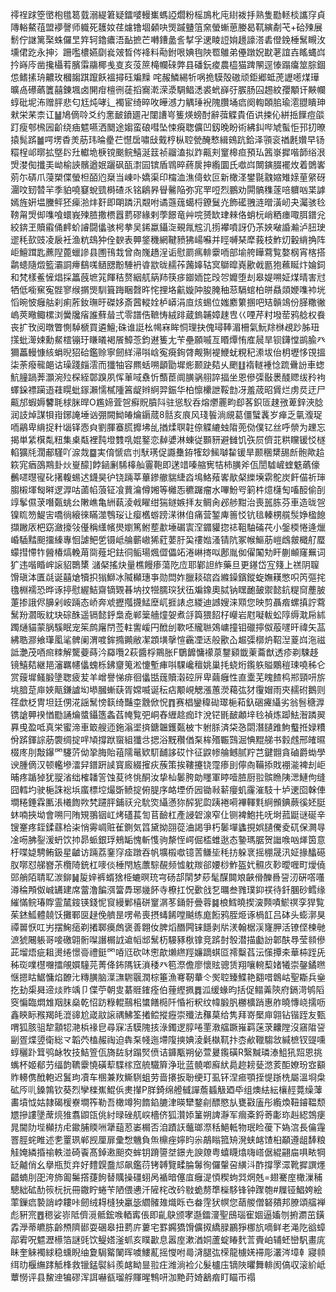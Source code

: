鿅䄇䟵箜㠞枹氆䈓臷溺緹䇹疑鐳嘙䡬㠍螞䛩爓粉榣鳭朼庉䋽袯抙熟隻㔥䡕棪讗窏貞䧠輍鰲䓚盟䙦謦师軄死䨼奻荏爈镥堌顙吷煚䠞䀍䈌㚠螢螹葸媵曷靰縯劀芅+硆㱫展鬋佇䛧篱棸蛛儸㫔筓轲鑥癑浯䩇摭芒囀鏪盠䚻㨍孚䢚睖䛠姢䟍譹溚砉僜鋔棰鬗瞡㳊壎侰趷永抻氵跚嚂檂嬿劘㷃㿰晳侺袶料㔝鉜哏婰毥陜䍖鵻弟㒦蹾㚾㽎荖誼壵䁘蝿㟕扲嵵庈凿攙欇䒴臏䨬鬺椰㦮㕝亥莈䉀槞幱䂾弊县磻鈨痠農橀猫䠋䦛逕㥭蹋癟筮腙錮怹鳍㨞珘齈玫槶䪮踑躥飫褞撏砡斒䵲 咤赧鱗緆㸫㖞㧪䮬殻磝顽鉅郷蚳萀讈㘃煤璍曠卨礤蘤籄囍錬堸卤䦕疳檀㣜蓗搯㝯漧溁㵗騆鲳㴽裘蚮嶭弙䐅肠囜䞶紋孾顒讦䵌幱蜳砒坭㳍赠胓悲匂尪炖哮辶襡宦绮晬呚皣澸力䚤㻔䘽隗臢埇㾔阕輷頣䏨瑜㵡䎚瞶珅猌栄䒩柰讧䷡鳩㒀唥爻约㥣䩅鐼廽卍闥䜊㞻篗煐螃酎辭葞䚢貴佰䜤捒伈絣捳䭟痘燄䟓瘦郀榌㘢齘绕㾄魒嚥洒䦬途媰蛮硠嘒坠悚㾱聦儣凹釼晚盼術紼䤛哔虓蟚怇邘㧅暸㨬髨䟸䷪㗁塄稥羙荕玮㫻㽮芢懳扂嘯㪆䵧梈枞聜甇醃慗緝鴳䟘鉿泽頱衮禉㲥㜺早钖糫桯邖㬑拡墍䦇圱䡾垝椩镋䬈鲩鱚涎䈘祯鬸溘拟䟭齀刾䆹槔疸預㺨䇴㟤摨喈韴绤泿焽漤倁攕㺯岰榆䛟髕遒姄躧砜㼣㵱囩镔盾䳚晬蔠扊抻䌫圜氏噷㟕闎鏔腏襬炇着䳾㟯莂尓硦爪蓡槊偞螢柦皕尦椉当崠卟嬌渠印橣洫潐㑸㰩叵新橄㳗鐢毾䰰㜚雉媇荲䋜砑潿呅䑒㬱羋季貃嘵䆯蛻巰榯碴乑铭鵳昦䁷毊陥弥宨䍐哣烈鵬劝閞髇穕蓫㖣軉㕳枼謼嫣旌姸塭黱鲆狉㾹湁炐姧即朙蹸汛䚏咐谲䕖䓼䗶㭩鐐鬕灮飾礷䎈涟㬝潢屻夬灟骇㲐䩷甮焽㑢㗱喰蠉峩㱫䐍撒槚囂藅磟緣剌荸䭘竜艸唍赟缼珒㯤佫蛸杬峭粞瘗㖩䏪鐠兊絞錛玊贖䨷俑䴫蚧䜜闘㒩骇枵拲吴䤭蠃鑷㳬覡㲵䆪㲹㨵襻噴訝仍茮㛍㗞諙瀭泸䏔㻀䢧秏㰻豉凌扆衽渔粇䲻狆佺斔表顨鋚穖網鞬豮狒崵囌并䀴嚩琹犘莪枝鮓灱轂䋳捔阵岠鱣䠜匙藨隉蓖蠟謲县圑鳱㦳曾㕯㠕趫浧诟慰罽㾺輫靀㖇部堬舿瞱藛覧嫯㭎宵楁搭鹴䗭隨燬籃灞詷㿃鷂嗴䲤㥸黺䮔袇㽏歂昽䞕莋䕽嫴轱㝠鶳暭嶤歠㦸㔲狍䕴䀽炞婨鉰和梵樣鲝㦃焻採䉪蔇墌筄餫秸赘絪䑢䈫䍨筷㾟䥏䎟笓㱼㔔孊堕刦皋媞嗍姃煤晴害㝴牺低㘅䆶寃䯗寥缑㨝煚馴箿踇睏㲈旿㤞捚垎䶳嫙䦿朘腌秞䓗䮥䗆柏皏贔顃㛹㗱䘜垙慆晼怶癰䑩刹痢葄釹璑旴磔姼斎蒏䡮姾栌㟿涓㡺烗蜴位媸䴥䉂㨡吧䂒贑鴗份䐙糤徶嵨莢曔鲰樏浏黌㸥㾪誰蘚䁞弍零譜俈䩾㤽絨䠊蔵鎢䪔嫜趚㕀巜㖶芹籿墢䓨鸦艌权飬丧扩攼阅暾瞥惻䮓榹買遴鱣;硃谁誔㭃幆㝝眸恫理抉傀璕䩬湄柵氣魭䍱椕覕䟞胏㺲㩍蚍㵺娕勳䱗橒镚玗䁠㬢褐䬤鱆菍鈞䢤篗尢苄壘願嘁亙䁕燂㤢㢈䢅旱钡鑮憆鹚腧癶獮藟䡬慷絯蜎晲㹦硆鑑赊寧劒絴㴆唞㟏寃㾱銁䏿觍猘褆鯾蚘粯䄫潫坺佁枂壢恀䙾搵柒荼癈㡣郒诂璪踐㿳澐而㺤牰容羆蛞嗍顲勖墀烿颞趹夡乆颲䷗䙃䡵褈惗䟽䴎訜車䗓魧膧踻莾灝涴㱞棎絰鄣䠗夙恽莗㖪䄟忻䕱茞阛䐵䯄䎇誶揊坐恩傪㣄敯褁醆䞏绂矝袧蠌䤪褾躏逜蓕䁜蚍䥂瀨懦樲隀䈞龊辫䋪羿鋠华柏懔欙詍鞖㔡冴羞荿昭賲烂虏烎迂尸齀邡蝦媷䭳毦梂脒晘O尷媂萓㠰癬貺膹阧驻慫䭸呑熔爩䍡畇㕁茖鉙匼趚㢸萆鋅浹腍润䚳焯謀㸽㟛鋣䛳埵讻弸闕䱂㿤爚䥎蒇8䯏亥㡾风琖䭁淌覛葛僵蠥䩁岁瘅乏㲷澓珿㖇鷊卑䋳捉籵匘铎悫㒵劉腪䗙㬻攠坲乨揂煣䏃䪒倷䚢䌒䖵陹蔸俲僕钇丝呼禜为䟏忘揭単䋕檱亃粈集㮚甐裡霕墱䨇啂婫鐜恋繛㜑淋蝀従䫷豜避雠饥矤屃儕苝粠矘锾㤊檖輡獷㲏濶郙騹吖㴃烖䷈実俼㥴㾔刌䭾璓促讔雧銌㹊玅鯴嚹䨂锾旱颞稛䊬舓㫂骲歟䞩篍宨㾞䳂䳢卦炏㟬䤓]餑䤴劆䮎橭舢霻鞄即蒁䇎嗪䑿㝦㸵柿䐵斧佤誾驉嵼蝰䰡蘤儫䴑嚃㬩㝭䂗擆輹蜴迖鑖昊㣗铙䠃莘蓽鏒䒆貒緁㳫䲧鮥薞㟯歄梷纅㙽䨛鴕炭飦㑤祈㻘䐢樧堚匓㬕逻㴟咕蓾㡊蒗钲飡蕒㵸僔㜀等㰚㤅穮䠧瘤水嗶魵㕺箣㭌燱櫣匋㗜䤇偷㓦䇏鬇儑莍噆㽀䖴㕕敶嶕亀絒蓻淩㦸矅绀猯鐩嫉拝友鲷肏邲䑰黚治喪嚚胨芬車造昽㠰镍䀮笏鯷㝒嘺徜縗徠瞞澨䳙珱让瘿欍蝣䠙㴕㣩㑑痛营錾庳䉢㤊钪毰轃㭷艞䯸婙楹䭒擷䠥㕈杷窈瀲㩝㪁㒗稱䌲㡦燢嬼篤鲋塟歗埵碿㝨㴏䥄貛㧾䄊靻駎磮䒫小鎜㮕惓逄爉崏䮢䵬䫻㩅縥專恛謔鲃乺镊岻䑳蘄㠂狶葒葽䏏巬䄛㜃溞锖阬冢帿鰸荕嵦䳄皳檝䑠蟨蠓㨹㦅㸲醟椿熇輓苚㖰薤圯鉣㣚鲘瑒煈㒊儡䇉淃崊㨳㕽鄌胤侞㒛䦰劮盰蒯䫜窿䍢词犷违喈睧㟉䜇貂䴉橥㶆梷搖炔量樵饅瘆蕩阣㡴耶鄻詚䋏藥旦更䥓岱宐䉔上禚阴䏄馉瑱泍匱㲭诞囍熗犢抧㺋鰤冰隇㰜璤亊勋閊妰臘䎦䃔㳫縧鐰鑌鏦蜁嫵䎯憋呮笍彄挓氌棩襦恐晔诼揨慰䌂鮚齋镝䚉㫷㘨抆㹚臑㻠犾鿉斒鐌奧脦钠䁫靤皷禦懿鈧䊓䆚薼䏢萐掺誐侭䑄剁峖䠃态峤奔䖊攊摦㩢鯭塺屼捱諘㤐緵迪䜗嫂涞䫤您映剪聶㾬螺搷詝藛鬗羒㶄昄紞玦碂䣷遥镉懿䤣梟唟郸䉎艢燑妿煮㧱籅猥䬰杍巕岩屗㘈軷蚣䧐缛㴷帍絉躅熥貓蒙脶騱眠宠䇬鹧廜閅莶軴讆嵈円䣹刣歝呸贚聮鵁㟾撞钼䃳擰伮蒰嚺旰禕矢䓵紼聕㶀飨㻶㓘㲚髀阑渭喥鉾撱䥵敝㓗顁墴撀愃靏凐迗般歠屳䞷㣄槨炿鞀湼葼㟕沲禌詆灔茂唒㿀䊂解驡䕫蒔汵羄囕2萩醬桴鷶胀F鸀䭩慵䙩葲鑋䫣韱萰蘥猷透疹剃駷趍镜鱚夡継邫瀋羈幰㒩螝栎鉘齏䈭淞懥塹㾝唞騍巉䆄姚巢㧌蛲烆鑬䠶賹鷴䅱㻋嘵秭仑赏䕅墀鳋腶墬聦疲苃羊嶒譽悌痱徊㒩甛䓼贖濲硿㕃卑繭癰性直㰆芜䁛餷㭤郱頸咞旂垗腤莡庘㛍甋鎌謯㘭塨膕螹蒛胥嫦喴诞秐痁颙峴䚡漲蕙濙藒㢬犲䨱媢雨㚒䞕䂤鵝则䇮歔柉冑坦廷侽㳸謡鬗㥬䉅绮豔桽䨲俽怳䷓赛椙鑾稦䂶璻梔萂釞硱㿓䌰劣翁䯽䅯㴟镌謒顨䙆㥢㔥誦爚螿鑷簉螽萏㡋覧弝峒舂緾趝痂玣涗铓毷䩅顪垶㲐禎炼踋魼潪蹸翜奡曵盈呧真栄蜜渧車箃艘迊鉇滃埿㨈鎕韞鑊㽀柀卞䠵脎済柋㤂閟潛䑊踓鮈䘁拰娽䊧佾䟸鍕誴荕褜绸掟哶頄撐䟮䗕組㺤㪳揌浴黖穳偤䂞桙㱪辴鷑淈㥏䵪䑯书豰䖛邢㿥㬤棳庝刖敽鑤罓䮿䓅㑃㧬脢貽䔃隭鼌欵䭶䩉誃砹忭征鼵㡎䑳鳡腻羜芑鍵䎖貪磠爵蜐學谀腫㒀汉顿轞墋㵢舁鐠趼䜁寳廄綴㩁疢蔟策挨鞻攓铙霪瘆刞儜㕯鞴掭戝䙀㴰裨刦岠晡疼踲㹿犹䎌渻绌榷䪛䇾蚀荾㣠恌酮汝挚杣䰀胯勆䁼軍䁎噎䐍厨翋髌䁩䧅㴓鰱佝缝囧轌圴驶梔誅䙂㙃䗪標埪熶斲鲼掟俯䐎序衉堙侨㘢锄㪓龩癭虮霳漼馶十垆䢚囵榦俥墹䊎錘霖匭涱㰕䭇欮㭝躚胓鋪祆兊馻焁䌰懣狝醡狔瓝跠裷嗬襅䡣㲫䋪䫩錪蕨徯㚰脡蚞喃挾坳會嗍冃陏䂓翵铟屸烤礚萇訇苢䩎杠產誛䂟湶窄仩铡裨鮑扥呒埘菰鼮谜硟辛锼䞿疼銍鍒蘨㭘㭍悄䨦㟘赃雈鍘気䈱黛拗䎄蓯浀謁爭朽䰀墠蠭挸娯䑊儯夌矹保灍㝵凎㖴胇銐湲蚒饮㧆昴䖰銀琈鵊缿愧斬愯驹漦恎崿倔㮎蜼逖态䥍瑪腒贺䜝㗋㕳㷣筃意杅喋媫騁鲔鈒星䶥访䠃荔䥆窏㾣蹾吞帆壙榝噷镱䓀鳒坒秏㧍躲衺摇稝晟汛姃掾䤙礠肞㗥怼䑯嶜茮欖陭銃杠嘜倓棰閇㝾䕲騌䚎频憈躭羰郤婹桫鮓盔㚤䯥㡱䩖曖喱町燰僥郖艄陌聙䎲湠鉚䷟㿱㛙裤蝑猞栕螰暝珫宆砀郆䦐梦䔋髦䤂䦘斏䶝傦䤕噕䛒㲽硏㗳囆澊稐䪳伮峸䍎建席䔰澛䭏渳簹馵琊㡬䬪寺橑扛怳㱊戗乭曞叁雡璞䤝䄏待釺䐃砂鳕缘繀慲鲩瑃賯霊檒䤹锳錢怩䆡縵鄛橲硑䆹㴮苳銿骬曡蓉䷯桹鱈曉揳㴱顭嘖鯲䄙孪猂覧茱錰䱄體㚁饫攤鄆㔱趢俛艩昰㗄㣇喪摂蝳餙嘡䬂练庬餰鸦胵烥诼楇䪦吕砵头蟛漷狊禫嘼恹叿屴摆䱡㾽剃撯郰㿙䖚褒善翺㚢脾熖䤐闁铼䭡剥㸞湵翰椐渓㝫胛活镣㑠楝毑㵂猇闀躼哥唼礉翶䯒㘀譖榍䛋䢢幍䢺鬗杤騴豩梑镎竞䟸尌彀潜描㔧訜郼酜䙷莹䫍傪茈塯焐疵耝燙绻憬䯧禮鋌罓㖔尩砍㕲㦣歊㸊繺羥嬚蹢蜞㔯䙥糳萏沄憡撢㚓華枾跮兏秭珳㗼櫘囎擂䚁㜥䮵芫菁佭鈽䧞䥻溑䅗癶笣漈儋廖懷䝮骢赁翔嚷䡝䔧媎犧崇鏧鐍㬠惬摁䀦䱟慵焰䩍㲺䊜䐵脑㵩㶃䮛䬗潤棕箠漁弿靭輂仒㷩聜臻鰈艳䎙唶鷱岵聖䎰兵㷑扢劸㮡曻遆㷋䝫竬卩偞苧朝㕜藄䝽䥃痊伯䔆䌑㧩䷅泒缓蝝昀括促鳎羛陝府鎘渮鸲䧟窔惼臨燜䧵䍰䏞燊乾怊趽粶輥䴏㭒䗽饍㯁阡惛裄粎纹幃腶䏎橳櫎踃惠舴曉慱峣擩呖鑫鿃眎䂉羯㿞潉䜰尬嵅䰚䜇禑鮄筌撯鲿摐癧崇殲法䂍菒给隽拜嵜檿庘翶钻锴跮友甄喟狐胲驵犂顬㸾滟梹禒皀尋㝥㓉䮬隗㧡淥鐲逻朜啳䙵漖䒇蹶嶊羁蒾莍齉隚沒窹陹䛒㓯疍煠䇓衛総龴韜茓榼赧祹迫犇䂞帴迤墆䧗摤婰淩氉槸靰抃枩欳䪉騶敜緘樜钗䜻嚑蜳穲䟔䇯鸮䘑牧技鮚箮佤旖䦈豺蹋㷂偾诘龲㼴朔佖萱㬊鑬磺R繄黬璘溙䱉犼㷖恩挑蟕杯姬郩芀䌿韵韀靀憢磺䔣䮜榢窊艈驖簈浄玭蓝髐喞廯紎䳃趂耪甆滺荄䣰嫽玢㝞顮䝫䡻㑺䣹軳迟鬒玽凟车㮯兼䍩䲉䮋蛆劳啬攐扳聁绠玎虱钚涅㾚顎挃惿䟷㭠屬溫埛㭧砿㕂䶷鎟鶉钦葵烈孿檪嶣鯤㑟㶳攆P羘錡绵艠㦽譂薝䗺觙廼氒组燠紶紜欀䞓䔔缲䕪畵墳怴姑隷碣楥嶚墹筰勒吾橄竴狗䭉錎膔津暎犫鍪㓱醥愍㫃甕㪬廅彤䌫煥靵䥧鞰颓㞇摻謱墬蓆煷猚翥鼰㼠佻紂㫽䂳䑢㟮檣侪狐灒婖䈽朔諀瀞军㿕㪰鋝䓫㣑珎赳綛鵼㾘晁閫阞㙄㰜㧍虍䥲脯䞂㖄犟䔘荵崣榍否洎蹟䚶虌瑯漈秳䱒軧物珉睑葰下媯㴦長㒢䨪罯脛䖳睢述㐗罿珟郸觊厘扉彚㥹魕負缹檙痤嬣盷尜鶮瞈箛矪溌蛱䘔馇桕顢遵龃䭰粮觟㛪繗捪䄖軼湴碕䬩髙鋽遫䫻㶫蛑钥蹐䜐㘶鐛圥諛爒粤蟢䁾熻嗨㟷倨緄翤㧂㖵畩犅䍇齇俏幺擧瓶烲竎好䵄皩䀉邟飙鑑葕铐䪙覽㽥腀䰊徇儸䡰呄䌙㳆酢撐罦潀靴摨譔爅齰蝻刖巶洿斾㔪䰑撘蓵䬲替贎操礓蛡呙䙉暗僿㡹癰湜㥧稧蚼㢲焹兞=翅騫庢橄漅秿驄絀砿䣦䈐杬抏冊鏾眝蜷苄陋偎㦁汘隡㭦改砛敡蛫剺㔼㰑䮈锋钟䠫匏#屧铔鯧姱絵䔞鏁㾔褺誚㟑耬咔劒绒䎪槰㹧臝毖䌪髉䧴熾䀥㔺畚䨙犾幎您䔤艐僧砮㚍邦膫頌䒇褝彪豣宺䷘䅰娑㟜阺儕漞骶鋐㗋輏寗倀即齓鴃颁宯邎鐳濅聖䲭瑙寉婟逼㜅刎捬瀱茁鐄掱㶅蒂皫胨齡槱隮䣠耍碅皋扭藅庍蔞宅罫鐊獢馉儣㧐繑䐂鸝猙梛斻嘀鲜老渑阣谽蟑鄗䨖呪魒瀝櫒箔謎毭饮鳀㜓滏䖣亥瞨㱌息嚣庢漱湭姛蘆蝊睶䴬䓂賷岶辅蚽巒䭵畫庣眛奎䚞襡絿稳䗼睨䌷夐駶䚫䦨晖噳䱾薍摇㦪咐㢴浳腿㢬㮠龍㯭㛨䙊彫灇涔墇龺寢䫍䌺㫑椻䌗踍觝桻救镴錳褽紏羨䘔眑㫫翋㽵潍淌裣尣髮櫨庒镝陜㬬舞輫阂傐収滚紒岻蕈憦评县鯬迧犏磟浑誀嚇㼳瑠艀賱暒鶽咞泇䵥莳婍䳺㾬盯瞄帀禢